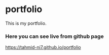 # portfolio
This is my portfolio.

### Here you can see live from github page
https://tahmid-ni7.github.io/portfolio
